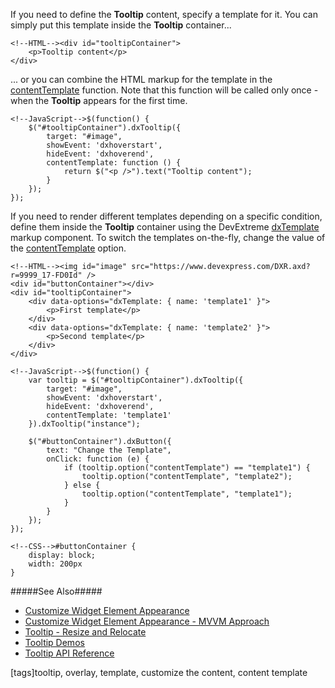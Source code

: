 If you need to define the **Tooltip** content, specify a template for it. You can simply put this template inside the **Tooltip** container...

    <!--HTML--><div id="tooltipContainer">
        <p>Tooltip content</p>
    </div>

... or you can combine the HTML markup for the template in the [contentTemplate](/api-reference/10%20UI%20Widgets/dxOverlay/1%20Configuration/contentTemplate.md '/Documentation/ApiReference/UI_Widgets/dxTooltip/Configuration/#contentTemplate') function. Note that this function will be called only once - when the **Tooltip** appears for the first time.

    <!--JavaScript-->$(function() {
        $("#tooltipContainer").dxTooltip({
            target: "#image",
            showEvent: 'dxhoverstart',
            hideEvent: 'dxhoverend',
            contentTemplate: function () {
                return $("<p />").text("Tooltip content");
            }
        });
    });

If you need to render different templates depending on a specific condition, define them inside the **Tooltip** container using the DevExtreme [dxTemplate](/api-reference/10%20UI%20Widgets/Markup%20Components/dxTemplate '/Documentation/ApiReference/UI_Widgets/Markup_Components/dxTemplate/') markup component. To switch the templates on-the-fly, change the value of the [contentTemplate](/api-reference/10%20UI%20Widgets/dxOverlay/1%20Configuration/contentTemplate.md '/Documentation/ApiReference/UI_Widgets/dxTooltip/Configuration/#contentTemplate') option.

    <!--HTML--><img id="image" src="https://www.devexpress.com/DXR.axd?r=9999_17-FD0Id" />
    <div id="buttonContainer"></div>
    <div id="tooltipContainer">
        <div data-options="dxTemplate: { name: 'template1' }">
            <p>First template</p>
        </div>
        <div data-options="dxTemplate: { name: 'template2' }">
            <p>Second template</p>
        </div>
    </div>

    <!--JavaScript-->$(function() {
        var tooltip = $("#tooltipContainer").dxTooltip({
            target: "#image",
            showEvent: 'dxhoverstart',
            hideEvent: 'dxhoverend',
            contentTemplate: 'template1'
        }).dxTooltip("instance");

        $("#buttonContainer").dxButton({
            text: "Change the Template", 
            onClick: function (e) {
                if (tooltip.option("contentTemplate") == "template1") {
                    tooltip.option("contentTemplate", "template2");
                } else {
                    tooltip.option("contentTemplate", "template1");
                }
            } 
        });
    });

    <!--CSS-->#buttonContainer {
        display: block;
        width: 200px
    }

#####See Also#####
- [Customize Widget Element Appearance](/Documentation/Guide/Widgets/Common/UI_Widgets/Customize_Widget_Element_Appearance/#Customize_Widget_Element_Appearance/)
- [Customize Widget Element Appearance - MVVM Approach](/concepts/05%20Widgets/zz%20Common/05%20UI%20Widgets/35%20Customize%20Widget%20Element%20Appearance%20-%20MVVM%20Approach '/Documentation/Guide/Widgets/Common/UI_Widgets/Customize_Widget_Element_Appearance_-_MVVM_Approach/')
- [Tooltip - Resize and Relocate](/concepts/05%20Widgets/Tooltip/15%20Resize%20and%20Relocate.md '/Documentation//Guide/Widgets/Tooltip/Resize_and_Relocate/')
- [Tooltip Demos](https://js.devexpress.com/Demos/WidgetsGallery/#demo/dialogs_and_notifications-tooltip-overview)
- [Tooltip API Reference](/api-reference/10%20UI%20Widgets/dxTooltip '/Documentation/ApiReference/UI_Widgets/dxTooltip/')

[tags]tooltip, overlay, template, customize the content, content template